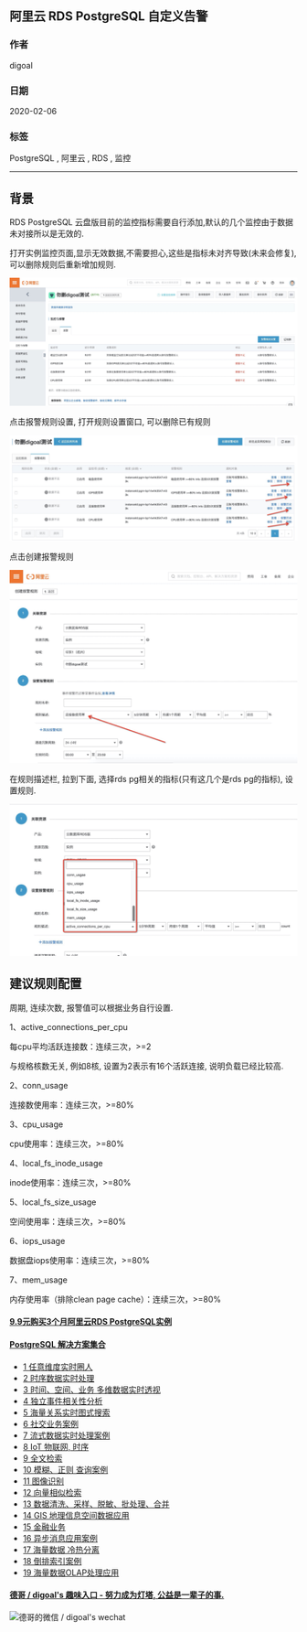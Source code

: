 ## 阿里云 RDS PostgreSQL 自定义告警  
        
### 作者                                                                        
digoal                                                                                                                 
                          
### 日期                                                                                                                 
2020-02-06                                                                                                             
                                                                                                                 
### 标签                                                                                                                 
PostgreSQL , 阿里云 , RDS , 监控   
                     
----               
                          
## 背景      
RDS PostgreSQL 云盘版目前的监控指标需要自行添加,默认的几个监控由于数据未对接所以是无效的.  
  
打开实例监控页面,显示无效数据,不需要担心,这些是指标未对齐导致(未来会修复),可以删除规则后重新增加规则.  
  
![pic](20200206_01_pic_001.jpg)  
  
点击报警规则设置, 打开规则设置窗口, 可以删除已有规则  
  
![pic](20200206_01_pic_002.jpg)  
  
点击创建报警规则  
  
![pic](20200206_01_pic_003.jpg)  
  
在规则描述栏, 拉到下面, 选择rds pg相关的指标(只有这几个是rds pg的指标), 设置规则.   
  
![pic](20200206_01_pic_004.jpg)  
  
## 建议规则配置  
周期, 连续次数, 报警值可以根据业务自行设置.   
  
1、active_connections_per_cpu  
  
每cpu平均活跃连接数：连续三次，>=2    
  
与规格核数无关, 例如8核, 设置为2表示有16个活跃连接, 说明负载已经比较高.   
  
2、conn_usage   
  
连接数使用率：连续三次，>=80%    
  
3、cpu_usage  
  
cpu使用率：连续三次，>=80%     
  
4、local_fs_inode_usage   
  
inode使用率：连续三次，>=80%     
  
5、local_fs_size_usage  
  
空间使用率：连续三次，>=80%    
  
6、iops_usage   
  
数据盘iops使用率：连续三次，>=80%   
  
7、mem_usage   
  
内存使用率（排除clean page cache）：连续三次，>=80%    
  
    
  
  
  
  
  
  
  
  
  
  
  
  
  
  
  
  
  
  
  
  
  
  
  
  
  
#### [9.9元购买3个月阿里云RDS PostgreSQL实例](https://www.aliyun.com/database/postgresqlactivity "57258f76c37864c6e6d23383d05714ea")
  
  
#### [PostgreSQL 解决方案集合](https://yq.aliyun.com/topic/118 "40cff096e9ed7122c512b35d8561d9c8")
- [1 任意维度实时圈人](https://yq.aliyun.com/topic/118 "40cff096e9ed7122c512b35d8561d9c8")
- [2 时序数据实时处理](https://yq.aliyun.com/topic/118 "40cff096e9ed7122c512b35d8561d9c8")
- [3 时间、空间、业务 多维数据实时透视](https://yq.aliyun.com/topic/118 "40cff096e9ed7122c512b35d8561d9c8")
- [4 独立事件相关性分析](https://yq.aliyun.com/topic/118 "40cff096e9ed7122c512b35d8561d9c8")
- [5 海量关系实时图式搜索](https://yq.aliyun.com/topic/118 "40cff096e9ed7122c512b35d8561d9c8")
- [6 社交业务案例](https://yq.aliyun.com/topic/118 "40cff096e9ed7122c512b35d8561d9c8")
- [7 流式数据实时处理案例](https://yq.aliyun.com/topic/118 "40cff096e9ed7122c512b35d8561d9c8")
- [8 IoT 物联网, 时序](https://yq.aliyun.com/topic/118 "40cff096e9ed7122c512b35d8561d9c8")
- [9 全文检索](https://yq.aliyun.com/topic/118 "40cff096e9ed7122c512b35d8561d9c8")
- [10 模糊、正则 查询案例](https://yq.aliyun.com/topic/118 "40cff096e9ed7122c512b35d8561d9c8")
- [11 图像识别](https://yq.aliyun.com/topic/118 "40cff096e9ed7122c512b35d8561d9c8")
- [12 向量相似检索](https://yq.aliyun.com/topic/118 "40cff096e9ed7122c512b35d8561d9c8")
- [13 数据清洗、采样、脱敏、批处理、合并](https://yq.aliyun.com/topic/118 "40cff096e9ed7122c512b35d8561d9c8")
- [14 GIS 地理信息空间数据应用](https://yq.aliyun.com/topic/118 "40cff096e9ed7122c512b35d8561d9c8")
- [15 金融业务](https://yq.aliyun.com/topic/118 "40cff096e9ed7122c512b35d8561d9c8")
- [16 异步消息应用案例](https://yq.aliyun.com/topic/118 "40cff096e9ed7122c512b35d8561d9c8")
- [17 海量数据 冷热分离](https://yq.aliyun.com/topic/118 "40cff096e9ed7122c512b35d8561d9c8")
- [18 倒排索引案例](https://yq.aliyun.com/topic/118 "40cff096e9ed7122c512b35d8561d9c8")
- [19 海量数据OLAP处理应用](https://yq.aliyun.com/topic/118 "40cff096e9ed7122c512b35d8561d9c8")
  
  
#### [德哥 / digoal's 趣味入口 - 努力成为灯塔, 公益是一辈子的事.](https://github.com/digoal/blog/blob/master/README.md "22709685feb7cab07d30f30387f0a9ae")
  
  
![德哥的微信 / digoal's wechat](../pic/digoal_weixin.jpg "f7ad92eeba24523fd47a6e1a0e691b59")
  
